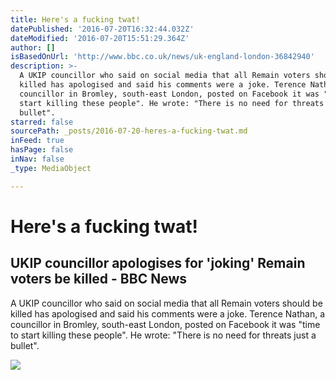 ```yaml
---
title: Here's a fucking twat!
datePublished: '2016-07-20T16:32:44.032Z'
dateModified: '2016-07-20T15:51:29.364Z'
author: []
isBasedOnUrl: 'http://www.bbc.co.uk/news/uk-england-london-36842940'
description: >-
  A UKIP councillor who said on social media that all Remain voters should be
  killed has apologised and said his comments were a joke. Terence Nathan, a
  councillor in Bromley, south-east London, posted on Facebook it was "time to
  start killing these people". He wrote: "There is no need for threats just a
  bullet".
starred: false
sourcePath: _posts/2016-07-20-heres-a-fucking-twat.md
inFeed: true
hasPage: false
inNav: false
_type: MediaObject

---
```

# Here's a fucking twat!

<article style=""><h1>UKIP councillor apologises for 'joking' Remain voters be killed - BBC News</h1><p>A UKIP councillor who said on social media that all Remain voters should be killed has apologised and said his comments were a joke. Terence Nathan, a councillor in Bromley, south-east London, posted on Facebook it was "time to start killing these people". He wrote: "There is no need for threats just a bullet".</p><img src="http://ichef-1.bbci.co.uk/news/1024/cpsprodpb/1373B/production/_90457697_terencenathan.jpg" /></article>